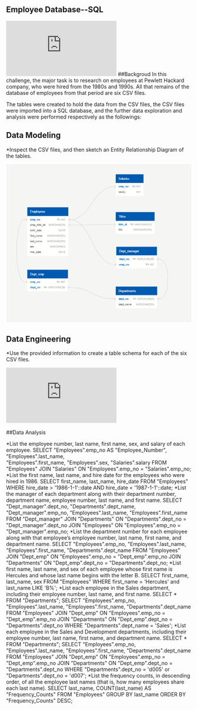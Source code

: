 ## Employee Database--SQL


 ![Database](https://www.freepik.com/free-vector/database-storage-flat-isometric_12255990.htm#query=database&position=9&from_view=keyword&track=sph) 
##Backgroud
In this challenge, the major task is to research on employees at Pewlett Hackard company, who were hired from the 1980s and 1990s. All that remains of the database of employees from that period are six CSV files.

The tables were created to hold the data from the CSV files, the CSV files were imported into a SQL database, and the further data exploration and analysis were performed respectively as the followings: 

## Data Modeling
*Inspect the CSV files, and then sketch an Entity Relationship Diagram of the tables.

 ![ERD_employee_QuickDBD](https://github.com/wei3chen2/sql-challenge/blob/main/ERD_employee_QuickDBD.png) 

## Data Engineering 

*Use the provided information to create a table schema for each of the six CSV files.


 ![Table_schema_employee](https://github.com/wei3chen2/sql-challenge/blob/main/Table_schema_employee.sql)

##Data Analysis

*List the employee number, last name, first name, sex, and salary of each employee.
SELECT "Employees".emp_no AS "Employee_Number", "Employees".last_name,  
       "Employees".first_name, "Employees".sex, "Salaries".salary
FROM "Employees"
JOIN "Salaries" ON "Employees".emp_no = "Salaries".emp_no;
*List the first name, last name, and hire date for the employees who were hired in 1986.
SELECT first_name, last_name, hire_date
FROM "Employees"
WHERE hire_date > '1986-1-1'::date AND hire_date < '1987-1-1'::date;
*List the manager of each department along with their department number, department name, employee number, last name, and first name.
SELECT "Dept_manager".dept_no, "Departments".dept_name, "Dept_manager".emp_no, "Employees".last_name, "Employees".first_name
FROM "Dept_manager"
JOIN "Departments" 
ON  "Departments".dept_no = "Dept_manager".dept_no 
JOIN "Employees" 
ON  "Employees".emp_no = "Dept_manager".emp_no;
*List the department number for each employee along with that employee’s employee number, last name, first name, and department name.
SELECT "Employees".emp_no, "Employees".last_name, "Employees".first_name, "Departments".dept_name
FROM "Employees"
JOIN "Dept_emp"
ON "Employees".emp_no = "Dept_emp".emp_no
JOIN "Departments" 
ON "Dept_emp".dept_no = "Departments".dept_no;
*List first name, last name, and sex of each employee whose first name is Hercules and whose last name begins with the letter B.
SELECT first_name, last_name, sex
FROM "Employees"
WHERE first_name = 'Hercules' and last_name LIKE 'B%';
*List each employee in the Sales department, including their employee number, last name, and first name.
SELECT * FROM "Departments";
SELECT "Employees".emp_no, "Employees".last_name, "Employees".first_name, "Departments".dept_name
FROM "Employees"
JOIN "Dept_emp" ON "Employees".emp_no = "Dept_emp".emp_no
JOIN "Departments" ON "Dept_emp".dept_no = "Departments".dept_no
WHERE "Departments".dept_name = 'Sales';
*List each employee in the Sales and Development departments, including their employee number, last name, first name, and department name.
SELECT * FROM "Departments";
SELECT "Employees".emp_no, "Employees".last_name, "Employees".first_name, "Departments".dept_name
FROM "Employees"
JOIN "Dept_emp" ON "Employees".emp_no = "Dept_emp".emp_no
JOIN "Departments" ON "Dept_emp".dept_no = "Departments".dept_no
WHERE "Departments".dept_no = 'd005' or "Departments".dept_no = 'd007';
*List the frequency counts, in descending order, of all the employee last names (that is, how many employees share each last name).
SELECT last_name, COUNT(last_name) AS "Frequency_Counts"
FROM "Employees"
GROUP BY last_name
ORDER BY "Frequency_Counts" DESC;

